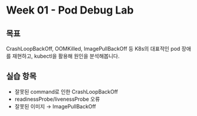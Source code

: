 # Week 01 - Pod Debug Lab

## 목표
CrashLoopBackOff, OOMKilled, ImagePullBackOff 등 K8s의 대표적인 pod 장애를 재현하고,
kubectl을 활용해 원인을 분석해봅니다.

## 실습 항목
- 잘못된 command로 인한 CrashLoopBackOff
- readinessProbe/livenessProbe 오류
- 잘못된 이미지 → ImagePullBackOff

